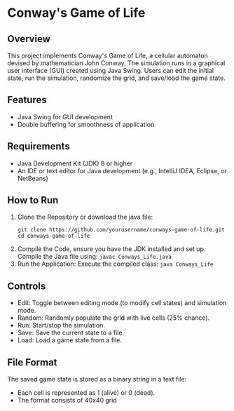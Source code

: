 # Conway's Game of Life

## Overview
This project implements Conway's Game of Life, a cellular automaton devised by mathematician John Conway. The simulation runs in a graphical user interface (GUI) created using Java Swing. Users can edit the initial state, run the simulation, randomize the grid, and save/load the game state.

## Features
- Java Swing for GUI development
- Double buffering for smoothness of application

## Requirements
- Java Development Kit (JDK) 8 or higher
- An IDE or text editor for Java development (e.g., IntelliJ IDEA, Eclipse, or NetBeans)

## How to Run
1. Clone the Repository or download the java file:
   ```
   git clone https://github.com/yourusername/conways-game-of-life.git
   cd conways-game-of-life
   ```
2. Compile the Code, ensure you have the JDK installed and set up. Compile the Java file using:
``` javac Conways_Life.java ```
3. Run the Application: Execute the compiled class:
``` java Conways_Life ```

## Controls
- Edit: Toggle between editing mode (to modify cell states) and simulation mode.
- Random: Randomly populate the grid with live cells (25% chance).
- Run: Start/stop the simulation.
- Save: Save the current state to a file.
- Load: Load a game state from a file.

## File Format
The saved game state is stored as a binary string in a text file:
  - Each cell is represented as 1 (alive) or 0 (dead).
  - The format consists of 40x40 grid








